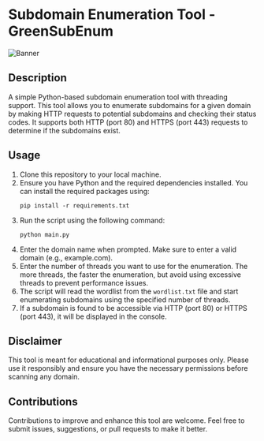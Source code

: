 # Subdomain Enumeration Tool - GreenSubEnum

![Banner](https://github.com/greencatcommunity/GreenSubEnum/blob/main/assets/deleteit.JPG)

## Description
A simple Python-based subdomain enumeration tool with threading support. This tool allows you to enumerate subdomains for a given domain by making HTTP requests to potential subdomains and checking their status codes. It supports both HTTP (port 80) and HTTPS (port 443) requests to determine if the subdomains exist.

## Usage
1. Clone this repository to your local machine.
2. Ensure you have Python and the required dependencies installed. You can install the required packages using:
   ```
   pip install -r requirements.txt
   ```
3. Run the script using the following command:
   ```
   python main.py
   ```
4. Enter the domain name when prompted. Make sure to enter a valid domain (e.g., example.com).
5. Enter the number of threads you want to use for the enumeration. The more threads, the faster the enumeration, but avoid using excessive threads to prevent performance issues.
6. The script will read the wordlist from the `wordlist.txt` file and start enumerating subdomains using the specified number of threads.
7. If a subdomain is found to be accessible via HTTP (port 80) or HTTPS (port 443), it will be displayed in the console.

## Disclaimer
This tool is meant for educational and informational purposes only. Please use it responsibly and ensure you have the necessary permissions before scanning any domain.

## Contributions
Contributions to improve and enhance this tool are welcome. Feel free to submit issues, suggestions, or pull requests to make it better.

